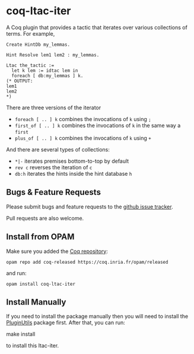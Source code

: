 coq-ltac-iter
=============

A Coq plugin that provides a tactic that iterates over various collections of terms. For example,

```
Create HintDb my_lemmas.

Hint Resolve lem1 lem2 : my_lemmas.

Ltac the_tactic :=
  let k lem := idtac lem in
  foreach [ db:my_lemmas ] k.
(* OUTPUT:
lem1
lem2
*)
```

There are three versions of the iterator

- ```foreach [ .. ] k``` combines the invocations of ```k``` using ```;```
- ```first_of [ .. ] k``` combines the invocations of ```k``` in the same way a ```first```
- ```plus_of [ .. ] k``` combines the invocations of ```k``` using ```+```

And there are several types of collections:

- ```*|-``` iterates premises bottom-to-top by default
- ```rev c``` reverses the iteration of ```c```
- ```db:h``` iterates the hints inside the hint database ```h```

Bugs & Feature Requests
-----------------------
Please submit bugs and feature requests to the [github issue tracker](https://github.com/gmalecha/coq-ltac-iter/issues).

Pull requests are also welcome.

Install from OPAM
-----------------
Make sure you added the [Coq repository](coq.io/opam/):

    opam repo add coq-released https://coq.inria.fr/opam/released

and run:

    opam install coq-ltac-iter

Install Manually
----------------
If you need to install the package manually then you will need to install the [PluginUtils](https://github.com/gmalecha/coq-plugin-utils) package first. After that, you can run:

   make install

to install this ltac-iter.
